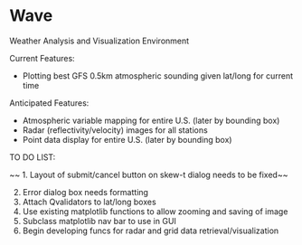 Wave
====

Weather Analysis and Visualization Environment

Current Features:
- Plotting best GFS 0.5km atmospheric sounding given lat/long for current time

Anticipated Features:
- Atmospheric variable mapping for entire U.S. (later by bounding box)
- Radar (reflectivity/velocity) images for all stations
- Point data display for entire U.S. (later by bounding box)

TO DO LIST:

~~ 1. Layout of submit/cancel button on skew-t dialog needs to be fixed~~

2. Error dialog box needs formatting
3. Attach Qvalidators to lat/long boxes
4. Use existing matplotlib functions to allow zooming and saving of image
5. Subclass matplotlib nav bar to use in GUI
6. Begin developing funcs for radar and grid data retrieval/visualization

